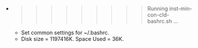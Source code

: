 * >>>>>>>>> Running inst-min-con-cld-bashrc.sh ...
  * Set common settings for ~/.bashrc.
  * Disk size = 1197416K. Space Used = 36K.
